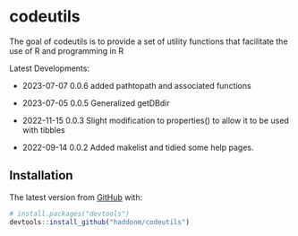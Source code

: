 
<!-- README.md is generated from README.Rmd. Please edit that file -->

# codeutils

<!-- badges: start -->
<!-- badges: end -->

The goal of codeutils is to provide a set of utility functions that
facilitate the use of R and programming in R

Latest Developments:

- 2023-07-07 0.0.6 added pathtopath and associated functions

- 2023-07-05 0.0.5 Generalized getDBdir

- 2022-11-15 0.0.3 Slight modification to properties() to allow it to be
  used with tibbles

- 2022-09-14 0.0.2 Added makelist and tidied some help pages.

## Installation

The latest version from [GitHub](https://github.com/) with:

``` r
# install.packages("devtools")
devtools::install_github("haddonm/codeutils")
```
